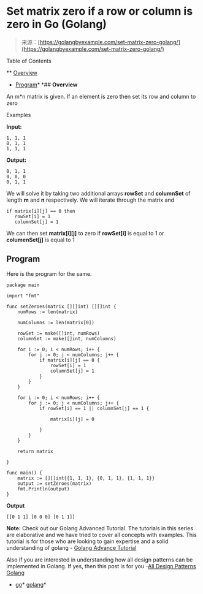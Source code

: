 <!--yml
category: 未分类
date: 2024-10-13 06:48:56
-->

# Set matrix zero if a row or column is zero in Go (Golang)

> 来源：[https://golangbyexample.com/set-matrix-zero-golang/](https://golangbyexample.com/set-matrix-zero-golang/)

Table of Contents

 **   [Overview](#Overview "Overview")
*   [Program](#Program "Program")*  *## **Overview**

An m*n matrix is given. If an element is zero then set its row and column to zero

Examples

**Input:**

```
1, 1, 1 
0, 1, 1 
1, 1, 1
```

**Output:**

```
0, 1, 1 
0, 0, 0 
0, 1, 1
```

We will solve it by taking two additional arrays **rowSet** and **columnSet** of length **m** and **n** respectively. We will iterate through the matrix and

```
if matrix[i][j] == 0 then
   rowSet[i] = 1
   columnSet[j] = 1
```

We can then set **matrix[i][j]** to zero if **rowSet[i]** is equal to 1 or **columenSet[j]** is equal to 1

## **Program**

Here is the program for the same.

```
package main

import "fmt"

func setZeroes(matrix [][]int) [][]int {
	numRows := len(matrix)

	numColumns := len(matrix[0])

	rowSet := make([]int, numRows)
	columnSet := make([]int, numColumns)

	for i := 0; i < numRows; i++ {
		for j := 0; j < numColumns; j++ {
			if matrix[i][j] == 0 {
				rowSet[i] = 1
				columnSet[j] = 1
			}
		}
	}

	for i := 0; i < numRows; i++ {
		for j := 0; j < numColumns; j++ {
			if rowSet[i] == 1 || columnSet[j] == 1 {

				matrix[i][j] = 0

			}
		}
	}

	return matrix

}

func main() {
	matrix := [][]int{{1, 1, 1}, {0, 1, 1}, {1, 1, 1}}
	output := setZeroes(matrix)
	fmt.Println(output)
}
```

**Output**

```
[[0 1 1] [0 0 0] [0 1 1]]
```

**Note:** Check out our Golang Advanced Tutorial. The tutorials in this series are elaborative and we have tried to cover all concepts with examples. This tutorial is for those who are looking to gain expertise and a solid understanding of golang - [Golang Advance Tutorial](https://golangbyexample.com/golang-comprehensive-tutorial/)

Also if you are interested in understanding how all design patterns can be implemented in Golang. If yes, then this post is for you -[All Design Patterns Golang](https://golangbyexample.com/all-design-patterns-golang/)

*   [go](https://golangbyexample.com/tag/go/)*   [golang](https://golangbyexample.com/tag/golang/)*